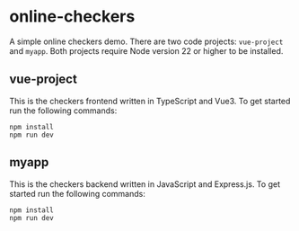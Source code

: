 online-checkers
===============
A simple online checkers demo. There are two code projects: `vue-project` and `myapp`. Both projects require Node version 22 or higher to be installed.

vue-project
-----------
This is the checkers frontend written in TypeScript and Vue3. To get started run the following commands:

```
npm install
npm run dev
```

myapp
-----
This is the checkers backend written in JavaScript and Express.js. To get started run the following commands:

```
npm install
npm run dev
```
